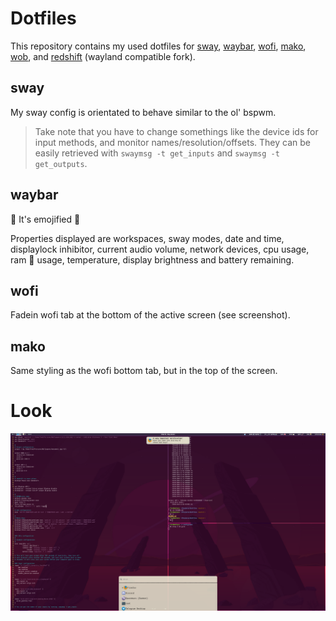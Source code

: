 # Dotfiles

This repository contains my used dotfiles for [sway](ihttps://swaywm.org/), [waybar](https://github.com/Alexays/Waybar),
[wofi](https://hg.sr.ht/~scoopta/wofi), [mako](https://github.com/emersion/mako), [wob](https://github.com/francma/wob), and
[redshift](https://github.com/minus7/redshift/tree/wayland) (wayland compatible fork).

## sway

My sway config is orientated to behave similar to the ol' bspwm.

> Take note that you have to change somethings like the device ids for input methods, and monitor names/resolution/offsets.
> They can be easily retrieved with `swaymsg -t get_inputs` and `swaymsg -t get_outputs`.

## waybar

🥳 It's emojified 🚀

Properties displayed are workspaces, sway modes, date and time, displaylock inhibitor, current audio volume, network devices, cpu usage, ram 🐏 usage,
temperature, display brightness and battery remaining.

## wofi

Fadein wofi tab at the bottom of the active screen (see screenshot).

## mako

Same styling as the wofi bottom tab, but in the top of the screen.

# Look
![](look.png)

